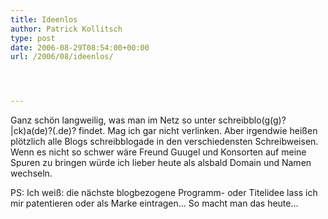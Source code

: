 ```yaml
---
title: Ideenlos
author: Patrick Kollitsch
type: post
date: 2006-08-29T08:54:00+00:00
url: /2006/08/ideenlos/




---
```

Ganz sch&ouml;n langweilig, was man im Netz so unter schreibblo(g(g)?|ck)a(de)?(.de)? findet. Mag ich gar nicht verlinken. Aber irgendwie hei&szlig;en pl&ouml;tzlich alle Blogs schreibblogade in den verschiedensten Schreibweisen. Wenn es nicht so schwer w&auml;re Freund Guugel und Konsorten auf meine Spuren zu bringen w&uuml;rde ich lieber heute als alsbald Domain und Namen wechseln. 

PS: Ich wei&szlig;: die n&auml;chste blogbezogene Programm- oder Titelidee lass ich mir patentieren oder als Marke eintragen... So macht man das heute...